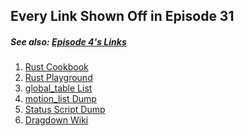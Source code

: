## Every Link Shown Off in Episode 31
##### See also: [Episode 4's Links](https://github.com/LilyLavender/ssbu-mod-workshop/blob/main/episode04/Links.md)

1) [Rust Cookbook](https://rust-lang-nursery.github.io/rust-cookbook/intro.html)
2) [Rust Playground](https://play.rust-lang.org/?version=stable&mode=debug&edition=2021)
3) [global_table List](https://github.com/WuBoytH/The-WuBor-Patch/blob/dev/WuBor-Utils/src/table_const.rs)
4) [motion_list Dump](https://github.com/WuBoytH/SSBU-Dumped-Motion-Lists)
5) [Status Script Dump](https://github.com/Coolsonickirby/SSBU-Dumped-Status-Scripts/tree/master)
6) [Dragdown Wiki](https://dragdown.wiki/wiki/Super_Smash_Bros._Ultimate)